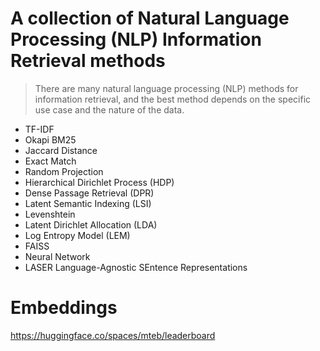 # A collection of Natural Language Processing (NLP) Information Retrieval methods

> There are many natural language processing (NLP) methods for information retrieval, and the best method depends on the specific use case and the nature of the data.

- TF-IDF
- Okapi BM25
- Jaccard Distance
- Exact Match
- Random Projection
- Hierarchical Dirichlet Process (HDP)
- Dense Passage Retrieval (DPR)
- Latent Semantic Indexing (LSI)
- Levenshtein
- Latent Dirichlet Allocation (LDA)
- Log Entropy Model (LEM)
- FAISS
- Neural Network
- LASER Language-Agnostic SEntence Representations


# Embeddings

https://huggingface.co/spaces/mteb/leaderboard
